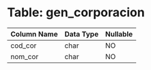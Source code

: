 # Table: gen_corporacion

| Column Name | Data Type | Nullable |
|-------------|-----------|----------|
| cod_cor | char | NO |
| nom_cor | char | NO |
